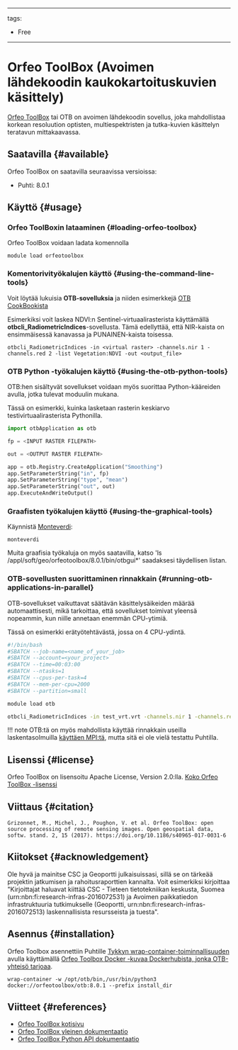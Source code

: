 
---
tags:
  - Free
---

# Orfeo ToolBox (Avoimen lähdekoodin kaukokartoituskuvien käsittely) 

[Orfeo ToolBox](https://www.orfeo-toolbox.org/) tai OTB on avoimen lähdekoodin sovellus, joka mahdollistaa korkean resoluution optisten, multiespektristen ja tutka-kuvien käsittelyn teratavun mittakaavassa.

## Saatavilla {#available}

Orfeo ToolBox on saatavilla seuraavissa versioissa:

* Puhti: 8.0.1

## Käyttö {#usage}

### Orfeo ToolBoxin lataaminen {#loading-orfeo-toolbox}

Orfeo ToolBox voidaan ladata komennolla

`module load orfeotoolbox`

### Komentorivityökalujen käyttö {#using-the-command-line-tools}

Voit löytää lukuisia **OTB-sovelluksia** ja niiden esimerkkejä [OTB CookBookista](https://www.orfeo-toolbox.org/CookBook/Applications.html)

Esimerkiksi voit laskea NDVI:n Sentinel-virtuaalirasterista käyttämällä **otbcli_RadiometricIndices**-sovellusta. Tämä edellyttää, että NIR-kaista on ensimmäisessä kanavassa ja PUNAINEN-kaista toisessa.

`otbcli_RadiometricIndices -in <virtual raster> -channels.nir 1 -channels.red 2 -list Vegetation:NDVI -out <output_file>`

### OTB Python -työkalujen käyttö {#using-the-otb-python-tools}

OTB:hen sisältyvät sovellukset voidaan myös suorittaa Python-kääreiden avulla, jotka tulevat moduulin mukana.

Tässä on esimerkki, kuinka lasketaan rasterin keskiarvo testivirtuaalirasterista Pythonilla.

```python
import otbApplication as otb

fp = <INPUT RASTER FILEPATH>

out = <OUTPUT RASTER FILEPATH>

app = otb.Registry.CreateApplication("Smoothing")
app.SetParameterString("in", fp)
app.SetParameterString("type", "mean")
app.SetParameterString("out", out)
app.ExecuteAndWriteOutput()
```

### Graafisten työkalujen käyttö {#using-the-graphical-tools}

Käynnistä [Monteverdi](https://www.orfeo-toolbox.org/CookBook-8.0/Monteverdi.html): 

```
monteverdi
```
Muita graafisia työkaluja on myös saatavilla, katso 'ls /appl/soft/geo/orfeotoolbox/8.0.1/bin/otbgui*' saadaksesi täydellisen listan.

### OTB-sovellusten suorittaminen rinnakkain {#running-otb-applications-in-parallel}

OTB-sovellukset vaikuttavat säätävän käsittelysäikeiden määrää automaattisesti, mikä tarkoittaa, että sovellukset toimivat yleensä nopeammin, kun niille annetaan enemmän CPU-ytimiä.

Tässä on esimerkki erätyötehtävästä, jossa on 4 CPU-ydintä.

```bash
#!/bin/bash
#SBATCH --job-name=<name_of_your_job>
#SBATCH --account=<your_project>
#SBATCH --time=00:03:00
#SBATCH --ntasks=1
#SBATCH --cpus-per-task=4
#SBATCH --mem-per-cpu=2000
#SBATCH --partition=small

module load otb

otbcli_RadiometricIndices -in test_vrt.vrt -channels.nir 1 -channels.red 2 -list Vegetation:NDVI -out NDVI.tif
```

!!! note
    OTB:tä on myös mahdollista käyttää rinnakkain useilla laskentasolmuilla [käyttäen MPI:tä](https://www.orfeo-toolbox.org/CookBook/CliInterface.html#parallel-execution-with-mpi), mutta sitä ei ole vielä testattu Puhtilla.

## Lisenssi {#license}

Orfeo ToolBox on lisensoitu Apache License, Version 2.0:lla. [Koko Orfeo ToolBox -lisenssi](https://github.com/orfeotoolbox/OTB/tree/develop/Copyright)

## Viittaus {#citation}

`Grizonnet, M., Michel, J., Poughon, V. et al. Orfeo ToolBox: open source processing of remote sensing images. Open geospatial data, softw. stand. 2, 15 (2017). https://doi.org/10.1186/s40965-017-0031-6`

## Kiitokset {#acknowledgement}

Ole hyvä ja mainitse CSC ja Geoportti julkaisuissasi, sillä se on tärkeää projektin jatkumisen ja rahoitusraporttien kannalta.
Voit esimerkiksi kirjoittaa "Kirjoittajat haluavat kiittää CSC - Tieteen tietotekniikan keskusta, Suomea (urn:nbn:fi:research-infras-2016072531) ja Avoimen paikkatiedon infrastruktuuria tutkimukselle (Geoportti, urn:nbn:fi:research-infras-2016072513) laskennallisista resursseista ja tuesta".

## Asennus {#installation}

Orfeo Toolbox asennettiin Puhtille [Tykkyn wrap-container-toiminnallisuuden](../computing/containers/tykky.md#container-based-installations) avulla käyttämällä [Orfeo Toolbox Docker -kuvaa Dockerhubista, jonka OTB-yhteisö tarjoaa](https://hub.docker.com/r/orfeotoolbox/otb).

`wrap-container -w /opt/otb/bin,/usr/bin/python3 docker://orfeotoolbox/otb:8.0.1 --prefix install_dir`

## Viitteet {#references}

* [Orfeo ToolBox kotisivu](https://www.orfeo-toolbox.org/)
* [Orfeo ToolBox yleinen dokumentaatio](https://www.orfeo-toolbox.org/CookBook/)
* [Orfeo ToolBox Python API dokumentaatio](https://www.orfeo-toolbox.org/PythonDoc/)
